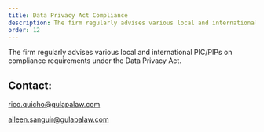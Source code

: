 ```yaml
---
title: Data Privacy Act Compliance
description: The firm regularly advises various local and international PIC/PIPs on compliance...
order: 12
---
```


The firm regularly advises various local and international PIC/PIPs on compliance requirements under the Data Privacy Act.

## Contact:

rico.quicho@gulapalaw.com

aileen.sanguir@gulapalaw.com
